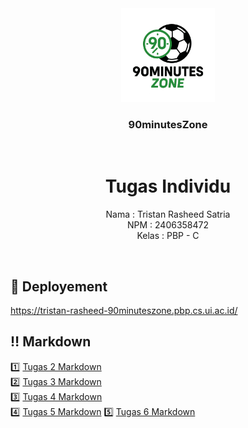 <div align="center">
    <div>
        <img height="150px" src="static/90MinutesZoneLogo.png" alt="90MinutesZone Logo"/>
    </div>
    <div>
            <h3><b>90minutesZone</b></h3>
    </div>      
</div>
<br>
<h1 align="center">Tugas Individu</h1>
<div align="center">

Nama : Tristan Rasheed Satria  
NPM : 2406358472  
Kelas : PBP - C

</div>
<br>

## 📍 Deployement

https://tristan-rasheed-90minuteszone.pbp.cs.ui.ac.id/

## ‼️ Markdown

1️⃣ [Tugas 2 Markdown](markdowns/tugas2.md)  
2️⃣ [Tugas 3 Markdown](markdowns/tugas3.md)  
3️⃣ [Tugas 4 Markdown](markdowns/tugas4.md)  
4️⃣ [Tugas 5 Markdown](markdowns/tugas5.md)
5️⃣ [Tugas 6 Markdown](markdowns/tugas6.md)
